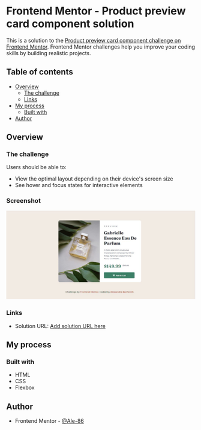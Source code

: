 # Frontend Mentor - Product preview card component solution

This is a solution to the [Product preview card component challenge on Frontend Mentor](https://www.frontendmentor.io/challenges/product-preview-card-component-GO7UmttRfa). Frontend Mentor challenges help you improve your coding skills by building realistic projects.

## Table of contents

- [Overview](#overview)
  - [The challenge](#the-challenge)
  - [Links](#links)
- [My process](#my-process)
  - [Built with](#built-with)
- [Author](#author)

## Overview

### The challenge

Users should be able to:

- View the optimal layout depending on their device's screen size
- See hover and focus states for interactive elements

### Screenshot

![](images/Screenshot-challenge.jpg)

### Links

- Solution URL: [Add solution URL here](https://your-solution-url.com)

## My process

### Built with

- HTML
- CSS
- Flexbox

## Author

- Frontend Mentor - [@Ale-86](https://www.frontendmentor.io/profile/Ale-85)
